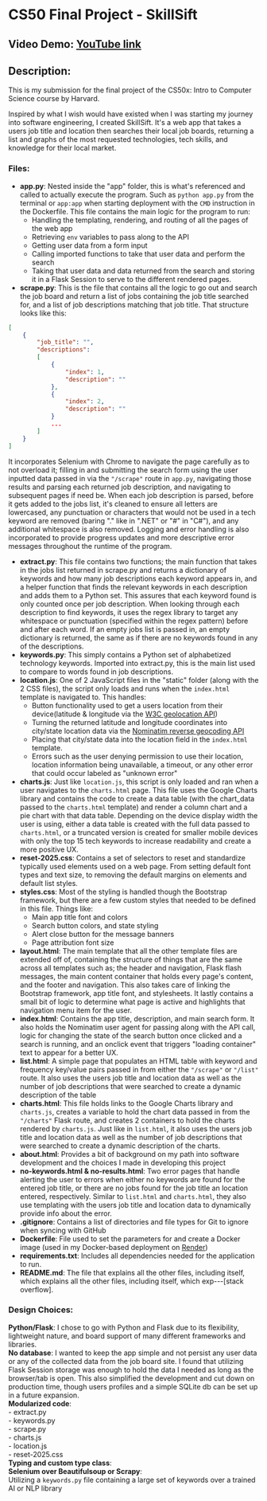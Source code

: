# CS50 Final Project - SkillSift
## Video Demo:  [YouTube link](https://youtu.be/oF-0qjf6SEw)
## Description:
This is my submission for the final project of the CS50x: Intro to Computer
Science course by Harvard. 

Inspired by what I wish would have existed when I was starting my journey into
software engineering, I created SkillSift. It's a web app that takes a users job
title and location then searches their local job boards, returning a list and
graphs of the most requested technologies,  tech skills, and knowledge for their
local market.
### Files:
- **app.py**: Nested inside the "app" folder, this is what's referenced and called
to actually execute the program. Such as `python app.py` from the terminal or
`app:app` when starting deployment with the `CMD` instruction in the Dockerfile.
This file contains the main logic for the  program to run:
    - Handling the templating, rendering, and routing of all the pages of the web
    app
    - Retrieving `env` variables to pass along to the API
    - Getting user data from a form input
    - Calling imported functions to take that user data and perform the search
    - Taking that user data and data returned from the search and storing it in
    a Flask Session to serve to the different rendered pages.
- **scrape.py**: This is the file that contains all the logic to go out and
search the job board and return a list of jobs containing the job title searched
for, and a list of job descriptions matching that job title. That structure looks
like this:

```JSON
[
    {
        "job_title": "",
        "descriptions": 
        [
            {
                "index": 1,
                "description": ""
            },
            {
                "index": 2,
                "description": ""
            }
            ...
        ]
    }
]
```

It incorporates Selenium with Chrome to navigate the page carefully as to not
overload it; filling in and submitting the search form using the user inputted
data passed in via the `"/scrape"` route in `app.py`, navigating those results
and parsing each returned job description, and navigating to subsequent pages if
need be. When each job description is parsed, before it gets added to the jobs
list, it's cleaned to ensure all letters are lowercased, any punctuation or
characters that would not be used in a tech keyword are removed (baring "." like
in ".NET" or "#" in "C#"), and any additional whitespace is also removed. Logging
and error handling is also incorporated to provide progress updates and more
descriptive error messages throughout the runtime of the program.
- **extract.py**: This file contains two functions; the main function that takes
in the jobs list returned in scrape.py and returns a dictionary of keywords and
how many job descriptions each keyword appears in, and a helper function that
finds the relevant keywords in each description and adds them to a Python set.
This assures that each keyword found is only counted once per job description.
When looking through each description to find keywords, it uses the regex library
to target any whitespace or punctuation (specified within the regex pattern)
before and after each word. If an empty jobs list is passed in, an empty dictionary
is returned, the same as if there are no keywords found in any of the descriptions.
- **keywords.py**: This simply contains a Python set  of alphabetized technology
keywords. Imported into extract.py, this is the main list used to compare to words
found in job descriptions.
- **location.js**: One of 2 JavaScript files in the "static" folder (along with
the  2 CSS files), the script only loads and runs when the `index.html` template
is navigated to. This handles:
    - Button functionality used to get a users location from their device(latitude
    & longitude via the [W3C geolocation API](https://www.w3.org/TR/geolocation/))
    - Turning the returned latitude and longitude coordinates into city/state
    location data via the
    [Nominatim reverse geocoding API](https://nominatim.org/release-docs/develop/api/Reverse/)
    - Placing that city/state data into the location field in the `index.html`
    template.
    - Errors such as the user denying permission to use their location, location
    information being unavailable, a timeout, or any other error that could occur
    labeled as "unknown error"
- **charts.js**: Just like `location.js`, this script is only loaded and ran when
a user navigates to the `charts.html` page. This file uses the Google Charts
library and contains the code to create a data table (with the chart_data passed
to the `charts.html` template) and render a column chart and a pie chart with
that data table. Depending on the device display width the user is using, either
a data table is created with the full data passed to `charts.html`, or a truncated
version is created for smaller mobile devices with only the top 15 tech keywords
to increase readability and create a more positive UX.
- **reset-2025.css**: Contains a set of selectors to reset and standardize typically
used elements used on a web page. From setting default font types and text size,
to removing the default margins on elements and default list styles.
- **styles.css**: Most of the styling is handled though the Bootstrap framework,
but there are a few custom styles that needed to be defined in this file. Things
like:
    - Main app title font and colors
    - Search button colors, and state styling
    - Alert close button for the message banners
    - Page attribution font size
- **layout.html**: The main template that all the other template files are extended
off of, containing the structure of things that are the same across all templates
such as; the header and navigation, Flask flash messages, the main content container
that holds every page's content, and the footer and navigation. This also takes
care of linking the Bootstrap framework, app title font, and stylesheets. It
lastly contains a small bit of logic to determine what page is active and highlights
that navigation menu item for the user.
- **index.html**: Contains the app title, description, and main search form. It
also holds the Nominatim user agent for passing along with the API call, logic
for changing the state of the search button once clicked and a search is running,
and an onclick event that triggers "loading container" text to appear for a better
UX.
- **list.html**: A simple page that populates an HTML table with keyword and
frequency key/value pairs passed in from either the `"/scrape"` or `"/list"` route.
It also uses the users job title and location data as well as the number of job
descriptions that were searched to create a dynamic description of the table
- **charts.html**: This file holds links to the Google Charts library and
`charts.js`, creates a variable to hold the chart data passed in from the `"/charts"`
Flask route, and creates 2 containers to hold the charts rendered by `charts.js`.
Just like in `list.html`, it also uses the users job title and location data as
well as the number of job descriptions that were searched to create a dynamic
description of the charts.
- **about.html**: Provides a bit of background on my path into software development
and the choices I made in developing this project
- **no-keywords.html & no-results.html**: Two error pages that handle alerting
the user to errors when either no keywords are found for the entered job title,
or there are no jobs found for the job title an location entered, respectively.
Similar to `list.html` and `charts.html`, they also use templating with the users
job title and location data to dynamically provide info about the error.
- **.gitignore**: Contains a list of directories and file types for Git to ignore
when syncing with GitHub
- **Dockerfile**: File used to set the parameters for and create a Docker image
(used in my Docker-based deployment on [Render](https://render.com/))
- **requirements.txt**: Includes all dependencies needed for the application to run.
- **README.md**: The file that explains all the other files, including itself,
which explains all the other files, including itself, which exp---[stack overflow].
### Design Choices:
**Python/Flask**: I chose to go with Python and Flask due to its flexibility, lightweight nature, and board support of many different frameworks and libraries.  
**No database**: I wanted to keep the app simple and not persist any user data or any of the collected data from the job board site. I found that utilizing Flask Session storage was enough to hold the data I needed as long as the browser/tab is open. This also simplified the development and cut down on production time, though users profiles and a simple SQLite db can be set up in a future expansion.  
**Modularized code**:  
    - extract.py   
    - keywords.py  
    - scrape.py  
    - charts.js  
    - location.js  
    - reset-2025.css    
**Typing and custom type class**:  
**Selenium over Beautifulsoup or Scrapy**:  
Utilizing a `keywords.py` file containing a large set of keywords over a trained
AI or NLP library